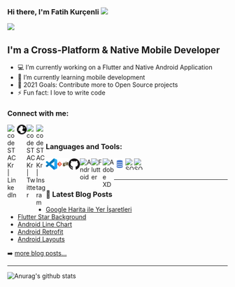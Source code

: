 ### Hi there, I'm Fatih Kurçenli <img src="https://user-images.githubusercontent.com/34714108/97168664-dcfdfc80-1799-11eb-86ba-e799274a0319.gif" width="30px">

<img width="720px" src="https://media.giphy.com/media/RbDKaczqWovIugyJmW/giphy.gif">

## I'm a Cross-Platform & Native Mobile Developer

- 💻 I’m currently working on a Flutter and Native Android Application
- 🌱 I’m currently learning mobile development 
- 🥅 2021 Goals: Contribute more to Open Source projects
- ⚡ Fun fact: I love to write code 



### Connect with me:

[<img align="left" alt="codeSTACKr | LinkedIn" width="22px" src="https://cdn.jsdelivr.net/npm/simple-icons@v3/icons/linkedin.svg" />][linkedin]
[<img align="left" alt="codeSTACKr.com" width="22px" src="https://raw.githubusercontent.com/iconic/open-iconic/master/svg/globe.svg" />][website]
[<img align="left" alt="codeSTACKr | Twitter" width="22px" src="https://cdn.jsdelivr.net/npm/simple-icons@v3/icons/twitter.svg" />][twitter]
[<img align="left" alt="codeSTACKr | Instagram" width="22px" src="https://cdn.jsdelivr.net/npm/simple-icons@v3/icons/instagram.svg" />][instagram]

<br />

### Languages and Tools:

[<img align="left" alt="Visual Studio Code" width="26px" src="https://raw.githubusercontent.com/github/explore/80688e429a7d4ef2fca1e82350fe8e3517d3494d/topics/visual-studio-code/visual-studio-code.png" />][vscode]
[<img align="left" alt="Git" width="26px" src="https://raw.githubusercontent.com/github/explore/80688e429a7d4ef2fca1e82350fe8e3517d3494d/topics/git/git.png" />][git]
[<img align="left" alt="GitHub" width="26px" src="https://raw.githubusercontent.com/github/explore/78df643247d429f6cc873026c0622819ad797942/topics/github/github.png" />][github]
[<img align="left" alt="Android" width="26px" src="https://user-images.githubusercontent.com/34714108/92323806-543dcc80-f044-11ea-84ae-fb6889e77655.png" />][android]
[<img align="left" alt="Flutter" width="26px" src="https://user-images.githubusercontent.com/34714108/92323808-54d66300-f044-11ea-8231-e341712773f5.png" />][flutter]
[<img align="left" alt="Adobe XD" width="26px" src="https://user-images.githubusercontent.com/34714108/92323838-80594d80-f044-11ea-8b11-11536eb28b6a.png" />][adobexd]
[<img align="left" alt="SQL" width="26px" src="https://raw.githubusercontent.com/github/explore/80688e429a7d4ef2fca1e82350fe8e3517d3494d/topics/sql/sql.png" />][sql]
[<img align="left" alt="SQL" width="20px" height="26px" src="https://user-images.githubusercontent.com/34714108/97003880-d62a7c00-1544-11eb-82e9-5e46b8c150fd.png" />][firebase]
[<img align="left" alt="SQL" width="20px" height="26px" src="https://user-images.githubusercontent.com/34714108/97146511-05c1ca00-1779-11eb-81c5-9b2f7773bb76.png" />][zeplin]
<br />
<br />

---

### 📕 Latest Blog Posts

<!-- BLOG-POST-LIST:START -->
- [Google Harita ile Yer İşaretleri](https://medium.com/cnk-tech/google-harita-ile-yer-i%CC%87%C5%9Faretleri-d126f9836a0?source=rss-350d6c9c2df8------2)
- [Flutter Star Background](https://medium.com/cnk-tech/flutter-star-background-d348f2409759?source=rss-350d6c9c2df8------2)
- [Android Line Chart](https://medium.com/cnk-tech/android-line-chart-621f56410883?source=rss-350d6c9c2df8------2)
- [Android Retrofit](https://medium.com/cnk-tech/android-retrofit-99903d8ab8ca?source=rss-350d6c9c2df8------2)
- [Android Layouts](https://medium.com/cnk-tech/android-layouts-16615ad2bda3?source=rss-350d6c9c2df8------2)
<!-- BLOG-POST-LIST:END -->

➡️ [more blog posts...](https://medium.com/@fatihkurcenli)

---

![Anurag's github stats](https://github-readme-stats.vercel.app/api?username=fatihkurcenli&hide=contribs,prs)

[website]: https://fatihkurcenli.com
[twitter]: https://twitter.com/Kurcenlifatih
[instagram]: https://instagram.com/fatihkurcenli
[linkedin]: https://linkedin.com/in/fatihkurcenli
[ıntern]: https://www.vbt.com.tr/
[vscode]: https://code.visualstudio.com/
[git]: https://gist.github.com/fatihkurcenli
[github]: https://github.com/fatihkurcenli
[android]: https://developer.android.com/
[flutter]: https://flutter.dev/
[adobexd]: https://www.adobe.com/tr/products/xd.html
[sql]: https://www.mysql.com/
[firebase]: https://firebase.google.com/
[zeplin]: https://zeplin.io/
